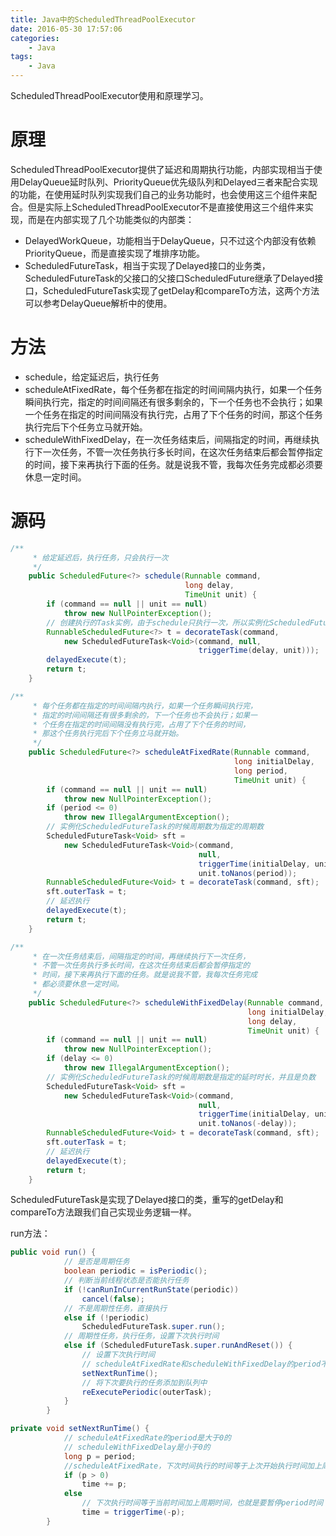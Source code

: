 ```yaml
---
title: Java中的ScheduledThreadPoolExecutor
date: 2016-05-30 17:57:06
categories: 
	- Java
tags:
	- Java
---
```


ScheduledThreadPoolExecutor使用和原理学习。

<!-- more -->

# 原理

ScheduledThreadPoolExecutor提供了延迟和周期执行功能，内部实现相当于使用DelayQueue延时队列、PriorityQueue优先级队列和Delayed三者来配合实现的功能，在使用延时队列实现我们自己的业务功能时，也会使用这三个组件来配合。但是实际上ScheduledThreadPoolExecutor不是直接使用这三个组件来实现，而是在内部实现了几个功能类似的内部类：

- DelayedWorkQueue，功能相当于DelayQueue，只不过这个内部没有依赖PriorityQueue，而是直接实现了堆排序功能。
- ScheduledFutureTask，相当于实现了Delayed接口的业务类，ScheduledFutureTask的父接口的父接口ScheduledFuture继承了Delayed接口，ScheduledFutureTask实现了getDelay和compareTo方法，这两个方法可以参考DelayQueue解析中的使用。



# 方法

- schedule，给定延迟后，执行任务
- scheduleAtFixedRate，每个任务都在指定的时间间隔内执行，如果一个任务瞬间执行完，指定的时间间隔还有很多剩余的，下一个任务也不会执行；如果一个任务在指定的时间间隔没有执行完，占用了下个任务的时间，那这个任务执行完后下个任务立马就开始。
- scheduleWithFixedDelay，在一次任务结束后，间隔指定的时间，再继续执行下一次任务，不管一次任务执行多长时间，在这次任务结束后都会暂停指定的时间，接下来再执行下面的任务。就是说我不管，我每次任务完成都必须要休息一定时间。

# 源码

```java
/**
     * 给定延迟后，执行任务，只会执行一次
     */
    public ScheduledFuture<?> schedule(Runnable command,
                                       long delay,
                                       TimeUnit unit) {
        if (command == null || unit == null)
            throw new NullPointerException();
        // 创建执行的Task实例，由于schedule只执行一次，所以实例化ScheduledFutureTask的时候周期数是0
        RunnableScheduledFuture<?> t = decorateTask(command,
            new ScheduledFutureTask<Void>(command, null,
                                          triggerTime(delay, unit)));
        delayedExecute(t);
        return t;
    }
```

```java
/**
     * 每个任务都在指定的时间间隔内执行，如果一个任务瞬间执行完，
     * 指定的时间间隔还有很多剩余的，下一个任务也不会执行；如果一
     * 个任务在指定的时间间隔没有执行完，占用了下个任务的时间，
     * 那这个任务执行完后下个任务立马就开始。
     */
    public ScheduledFuture<?> scheduleAtFixedRate(Runnable command,
                                                  long initialDelay,
                                                  long period,
                                                  TimeUnit unit) {
        if (command == null || unit == null)
            throw new NullPointerException();
        if (period <= 0)
            throw new IllegalArgumentException();
        // 实例化ScheduledFutureTask的时候周期数为指定的周期数
        ScheduledFutureTask<Void> sft =
            new ScheduledFutureTask<Void>(command,
                                          null,
                                          triggerTime(initialDelay, unit),
                                          unit.toNanos(period));
        RunnableScheduledFuture<Void> t = decorateTask(command, sft);
        sft.outerTask = t;
        // 延迟执行
        delayedExecute(t);
        return t;
    }
```

```java
/**
     * 在一次任务结束后，间隔指定的时间，再继续执行下一次任务，
     * 不管一次任务执行多长时间，在这次任务结束后都会暂停指定的
     * 时间，接下来再执行下面的任务。就是说我不管，我每次任务完成
     * 都必须要休息一定时间。
     */
    public ScheduledFuture<?> scheduleWithFixedDelay(Runnable command,
                                                     long initialDelay,
                                                     long delay,
                                                     TimeUnit unit) {
        if (command == null || unit == null)
            throw new NullPointerException();
        if (delay <= 0)
            throw new IllegalArgumentException();
        // 实例化ScheduledFutureTask的时候周期数是指定的延时时长，并且是负数
        ScheduledFutureTask<Void> sft =
            new ScheduledFutureTask<Void>(command,
                                          null,
                                          triggerTime(initialDelay, unit),
                                          unit.toNanos(-delay));
        RunnableScheduledFuture<Void> t = decorateTask(command, sft);
        sft.outerTask = t;
        // 延迟执行
        delayedExecute(t);
        return t;
    }
```

ScheduledFutureTask是实现了Delayed接口的类，重写的getDelay和compareTo方法跟我们自己实现业务逻辑一样。

run方法：

```java
public void run() {
            // 是否是周期任务
            boolean periodic = isPeriodic();
            // 判断当前线程状态是否能执行任务
            if (!canRunInCurrentRunState(periodic))
                cancel(false);
            // 不是周期性任务，直接执行
            else if (!periodic)
                ScheduledFutureTask.super.run();
            // 周期性任务，执行任务，设置下次执行时间
            else if (ScheduledFutureTask.super.runAndReset()) {
                // 设置下次执行时间
                // scheduleAtFixedRate和scheduleWithFixedDelay的period不同，处理也不一样
                setNextRunTime();
                // 将下次要执行的任务添加到队列中
                reExecutePeriodic(outerTask);
            }
        }
```

```java
private void setNextRunTime() {
            // scheduleAtFixedRate的period是大于0的
            // scheduleWithFixedDelay是小于0的
            long p = period;
            //scheduleAtFixedRate，下次时间执行的时间等于上次开始执行时间加上周期时间
            if (p > 0)
                time += p;
            else
                // 下次执行时间等于当前时间加上周期时间，也就是要暂停period时间
                time = triggerTime(-p);
        }
```

